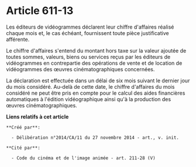# Article 611-13

Les éditeurs de vidéogrammes déclarent leur chiffre d'affaires réalisé chaque mois et, le cas échéant, fournissent toute
pièce justificative afférente. 

Le chiffre d'affaires s'entend du montant hors taxe sur la valeur ajoutée de toutes sommes, valeurs, biens ou services reçus
par les éditeurs de vidéogrammes en contrepartie des opérations de vente et de location de vidéogrammes des œuvres
cinématographiques concernées. 

La déclaration est effectuée dans un délai de six mois suivant le dernier jour du mois considéré. Au-delà de cette date, le
chiffre d'affaires du mois considéré ne peut être pris en compte pour le calcul des aides financières automatiques à
l'édition vidéographique ainsi qu'à la production des œuvres cinématographiques.

**Liens relatifs à cet article**

	**Créé par**:

	  - Délibération n°2014/CA/11 du 27 novembre 2014 - art., v. init.

	**Cité par**:

	  - Code du cinéma et de l'image animée - art. 211-28 (V)
